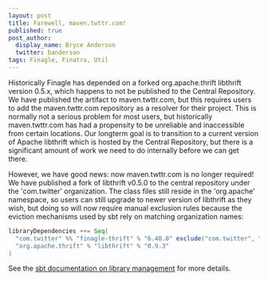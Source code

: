 ```yaml
---
layout: post
title: Farewell, maven.twttr.com!
published: true
post_author:
  display_name: Bryce Anderson
  twitter: banderson
tags: Finagle, Finatra, Util
---
```


Historically Finagle has depended on a forked org.apache.thrift libthrift
version 0.5.x, which happens to not be published to the Central
Repository. We have published the artifact to maven.twttr.com,
but this requires users to add the maven.twttr.com repository as a
resolver for their project. This is normally not a serious problem for
most users, but historically maven.twttr.com has had a propensity to
be unreliable and inaccessible from certain locations. Our longterm
goal is to transition to a current version of Apache libthrift which is
hosted by the Central Repository, but there is a significant amount of
work we need to do internally before we can get there.

However, we have good news: now maven.twttr.com is no longer required! We
have published a fork of libthrift v0.5.0 to the central repository
under the 'com.twitter' organization. The class files still reside in
the 'org.apache' namespace, so users can still upgrade to newer version
of libthrift as they wish, but doing so will now require manual exclusion
rules because the eviction mechanisms used by sbt rely on matching
organization names:

```scala
libraryDependencies ++= Seq(
  "com.twitter" %% "finagle-thrift" % "6.40.0" exclude("com.twitter", "libthrift"),
  "org.apache.thrift" % "libthrift" % "0.9.3"
)
```

 See the [sbt documentation on library management](http://www.scala-sbt.org/0.13/docs/Library-Management.html)
for more details.


